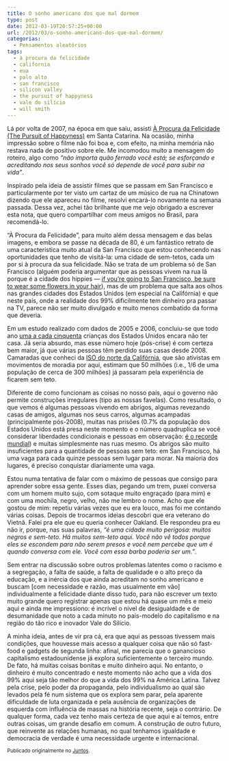 ```yaml
---
title: O sonho americano dos que mal dormem
type: post
date: 2012-03-19T20:57:25+00:00
url: /2012/03/o-sonho-americano-dos-que-mal-dormem/
categorias:
  - Pensamentos aleatórios
tags:
  - à procura da felicidade
  - california
  - eua
  - palo alto
  - san francisco
  - silicon valley
  - the pursuit of happyness
  - vale do silício
  - will smith
---
```


Lá por volta de 2007, na época em que saiu, assisti [À Procura da Felicidade (The Pursuit of Happ<em>y</em>ness)][1] em Santa Catarina. Na ocasião, minha impressão sobre o filme não foi boa e, com efeito, na minha memória não restava nada de positivo sobre ele. Me incomodou muito a mensagem do roteiro, algo como _“não importa quão ferrado você está; se esforçando e acreditando nos seus sonhos você só depende de você para subir na vida”_.

Inspirado pela ideia de assistir filmes que se passam em San Francisco e particularmente por ter visto um cartaz de um músico de rua na Chinatown dizendo que ele apareceu no filme, resolvi encará-lo novamente na semana passada. Dessa vez, achei tão brilhante que me vejo obrigado a escrever esta nota, que quero compartilhar com meus amigos no Brasil, para recomendá-lo.

“À Procura da Felicidade”, para muito além dessa mensagem e das belas imagens, e embora se passe na década de 80, é um fantástico retrato de uma característica muito atual da San Francisco que estou conhecendo nas oportunidades que tenho de visitá-la: uma cidade de sem-tetos, cada um por si à procura da sua felicidade. Não se trata de um problema só de San Francisco (alguém poderia argumentar que as pessoas vivem na rua lá porque é a cidade dos hippies — [if you’re going to San Francisco, be sure to wear some flowers in your hair][2]), mas de um problema que salta aos olhos nas grandes cidades dos Estados Unidos (em especial na Califórnia) e que neste país, onde a realidade dos 99% dificilmente tem dinheiro pra passar na TV, parece não ser muito divulgado e muito menos combatido da forma que deveria.

Em um estudo realizado com dados de 2005 e 2006, concluiu-se que todo ano [uma a cada cinquenta][3] crianças dos Estados Unidos encara não ter casa. Já seria absurdo, mas esse número hoje (pós-crise) é com certeza bem maior, já que várias pessoas têm perdido suas casas desde 2008. Camaradas que conheci da [ISO do norte da Califórnia][4], que são ativistas em movimentos de moradia por aqui, estimam que 50 milhões (i.e., 1/6 de uma população de cerca de 300 milhões) já passaram pela experiência de ficarem sem teto.

Diferente de como funcionam as coisas no nosso país, aqui o governo não permite construções irregulares (tipo as nossas favelas). Como resultado, o que vemos é algumas pessoas vivendo em abrigos, algumas revezando casas de amigos, algumas nos seus carros, algumas acampadas (principalmente pós-2008), muitas nas prisões (0.7% da população dos Estados Unidos está presa neste momento e o número quadruplica se você considerar liberdades condicionais e pessoas em observação: [é o recorde mundial][5]) e muitas simplesmente nas ruas mesmo. Os abrigos são muito insuficientes para a quantidade de pessoas sem teto: em San Francisco, há uma vaga para cada quinze pessoas sem lugar para morar. Na maioria dos lugares, é preciso conquistar diariamente uma vaga.

Estou numa tentativa de falar com o máximo de pessoas que consigo para aprender sobre essa gente. Esses dias, pegando um trem, puxei conversa com um homem muito sujo, com sotaque muito engraçado (para mim) e com uma mochila, negro, velho, não me lembro o nome. Acho que ele gostou de mim: repetiu várias vezes que eu era louco, mas foi me contando várias coisas. Depois de trocarmos ideias descobri que era veterano do Vietnã. Falei pra ele que eu queria conhecer Oakland. Ele respondeu pra eu não ir, porque, nas suas palavras, _“é uma cidade muito perigosa: muitos negros e sem-teto. Há muitos sem-teto aqui. Você não vê todos porque eles se escondem para não serem presos e você nem percebe que um é quando conversa com ele. Você com essa barba poderia ser um.”_.

Sem entrar na discussão sobre outros problemas latentes como o racismo e a segregação, a falta de saúde, a falta de qualidade e o alto preço da educação, e a inércia dos que ainda acreditam no sonho americano e buscam [com necessidade e razão, mas usualmente em vão] individualmente a felicidade diante disso tudo, para não escrever um texto muito grande quero registrar apenas que estou há quase um mês e meio aqui e ainda me impressiono: é incrível o nível de desigualdade e de desumanidade que noto a cada minuto no país-modelo do capitalismo e na região do tão rico e inovador Vale do Silício.

A minha ideia, antes de vir pra cá, era que aqui as pessoas tivessem mais condições, que houvesse mais acesso a qualquer coisa que não só fast-food e gadgets de segunda linha: afinal, me parecia que o ganancioso capitalismo estadounidense já explora suficientemente o terceiro mundo. De fato, há muitas coisas bonitas e muito dinheiro aqui. No entanto, o dinheiro é muito concentrado e neste momento não acho que a vida dos 99% aqui seja tão melhor do que a vida dos 99% na América Latina. Talvez pela crise, pelo poder da propaganda, pelo individualismo ao qual são levados pela fé num sistema que os explora sem parar, pela aparente dificuldade de luta organizada e pela ausência de organizações de esquerda com influência de massas na história recente, seja o contrário. De qualquer forma, cada vez tenho mais certeza de que aqui e aí temos, entre outras coisas, um grande desafio em comum. A construção de outro futuro, que reinvente as relações humanas, no qual tenhamos igualdade e democracia de verdade é uma necessidade urgente e internacional.

<small>Publicado originalmente no <a href="https://juntos.org.br/2012/03/o-sonho-americano-dos-que-mal-dormem/">Juntos</a>.</small>

[1]: https://www.youtube.com/watch?v=doLdmYhpNyc
[2]: https://www.youtube.com/watch?v=bch1_Ep5M1s
[3]: http://articles.cnn.com/2009-03-10/us/homeless.children_1_homeless-children-family-homelessness-child-homelessness?_s=PM:US
[4]: http://norcalsocialism.org/
[5]: https://en.wikipedia.org/wiki/Incarceration_in_the_United_States
